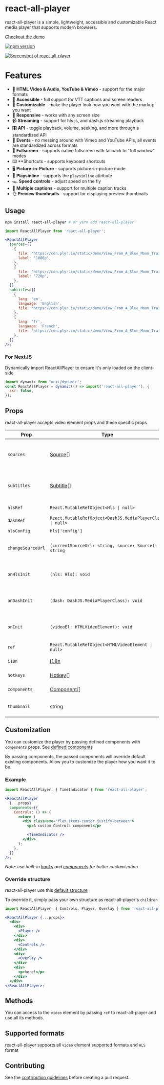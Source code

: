 # react-all-player

react-all-player is a simple, lightweight, accessible and customizable React media player that supports modern browsers.

[Checkout the demo](https://reactallplayer.asadbek.dev)

[![npm version](https://img.shields.io/npm/v/react-all-player.svg)](https://www.npmjs.com/package/react-all-player) 

[![Screenshot of react-all-player ](https://cdn.discordapp.com/attachments/1013281108508561488/1144321837661179965/image.png)](https://reactallplayer.asadbek.dev)
# Features

- 📼 **HTML Video & Audio, YouTube & Vimeo** - support for the major formats
- 💪 **Accessible** - full support for VTT captions and screen readers
- 🔧 **Customizable** - make the player look how you want with the markup you want
- 📱 **Responsive** - works with any screen size
- 📹 **Streaming** - support for hls.js, and dash.js streaming playback
- 🎛 **API** - toggle playback, volume, seeking, and more through a standardized API
- 🎤 **Events** - no messing around with Vimeo and YouTube APIs, all events are standardized across formats
- 🔎 **Fullscreen** - supports native fullscreen with fallback to "full window" modes
- ⌨️ **Shortcuts - supports keyboard shortcuts
- 🖥 **Picture-in-Picture** - supports picture-in-picture mode
- 📱 **Playsinline** - supports the `playsinline` attribute
- 🏎 **Speed controls** - adjust speed on the fly
- 📖 **Multiple captions** - support for multiple caption tracks
- 👌 **Preview thumbnails** - support for displaying preview thumbnails

## Usage

```bash
npm install react-all-player # or yarn add react-all-player
```

```jsx
import ReactAllPlayer from 'react-all-player';

<ReactAllPlayer
  sources={[
    {
      file: 'https://cdn.plyr.io/static/demo/View_From_A_Blue_Moon_Trailer-1080p.mp4',
      label: '1080p',
    },
    {
      file: 'https://cdn.plyr.io/static/demo/View_From_A_Blue_Moon_Trailer-720p.mp4',
      label: '720p',
    },
  ]}
  subtitles={[
    {
      lang: 'en',
      language: 'English',
      file: 'https://cdn.plyr.io/static/demo/View_From_A_Blue_Moon_Trailer-HD.en.vtt',
    },
    {
      lang: 'fr',
      language: 'French',
      file: 'https://cdn.plyr.io/static/demo/View_From_A_Blue_Moon_Trailer-HD.fr.vtt',
    },
  ]}
/>;
```

### For NextJS 
Dynamically import ReactAllPlayer to ensure it's only loaded on the client-side
```jsx
import dynamic from "next/dynamic";
const ReactAllPlayer = dynamic(() => import('react-all-player'), {
  ssr: false,
});
```

## Props

react-all-player accepts video element props and these specific props

| Prop              | Type                                                                                                   | Description                                                 | Default                                                                                                         | Required |
| ----------------- | ------------------------------------------------------------------------------------------------------ | ----------------------------------------------------------- | --------------------------------------------------------------------------------------------------------------- | -------- |
| `sources`         | [Source](https://github.com/asadbek064/react-all-player/blob/main/src/types/types.ts#L1)[]                     | An array of sources contain `file`, `label` and `type`      | `null`                                                                                                          | `true`   |
| `subtitles`       | [Subtitle](https://github.com/asadbek064/react-all-player/blob/main/src/types/types.ts#L6)[]                   | An array of subtitles contain `file`, `lang` and `language` | `null`                                                                                                          | `false`  |
| `hlsRef`          | `React.MutableRefObject<Hls \| null>`                                                                  | `hls.js` instance ref                                       | `React.createRef()`                                                                                             | `false`  |
| `dashRef`         | `React.MutableRefObject<DashJS.MediaPlayerClass \| null>`                                              | `dashjs` instance ref                                       | `React.createRef()`                                                                                             | `false`  |
| `hlsConfig`       | `Hls['config']`                                                                                        | `hls.js` config                                             | `{}`                                                                                                            | `false`  |
| `changeSourceUrl` | `(currentSourceUrl: string, source: Source): string`                                                   | A function that modify given source url (`hls` only)        | `() => null`                                                                                                    | `false`  |
| `onHlsInit`       | `(hls: Hls): void`                                                                                     | A function that called after hls.js initialization          | `() => null`                                                                                                    | `false`  |
| `onDashInit`      | `(dash: DashJS.MediaPlayerClass): void`                                                                | A function that called after dashjs initialization          | `() => null`                                                                                                    | `false`  |
| `onInit`          | `(videoEl: HTMLVideoElement): void`                                                                    | A function that called after video initialization           | `() => null`                                                                                                    | `false`  |
| `ref`             | `React.MutableRefObject<HTMLVideoElement \| null>`                                                     | `video` element ref                                         | `null`                                                                                                          | `false`  |
| `i18n`            | [I18n](https://github.com/asadbek064/react-all-player/blob/main/src/contexts/VideoPropsContext.tsx#L41)        | Translations                                                | [Default Translations](https://github.com/asadbek064/react-all-player/blob/main/src/contexts/VideoPropsContext.tsx#L69) | `false`  |
| `hotkeys`         | [Hotkey](https://github.com/asadbek064/react-all-player/blob/main/src/types/types.ts#L25)[]                    | Hotkeys (shortcuts)                                         | [Default Hotkeys](https://github.com/asadbek064/react-all-player/blob/main/src/contexts/VideoPropsContext.tsx#L99)      | `false`  |
| `components`      | [Component](https://github.com/asadbek064/react-all-player/blob/main/src/contexts/VideoPropsContext.tsx#L99)[] | See [Customization](#customization)                         | [Default components](https://github.com/asadbek064/react-all-player/blob/main/src/contexts/VideoPropsContext.tsx#L46)   | `false`  |
| `thumbnail`       | string                                                                                                 | Thumbnails on progress bar hover                            | `null`                                                                                                          | `false`  |

## Customization

You can customize the player by passing defined components with `components` props. See [defined components](https://github.com/asadbek064/react-all-player/blob/main/src/contexts/VideoPropsContext.tsx#L46)

By passing components, the passed components will override default existing components. Allow you to customize the player how you want it to be.

### Example

```jsx
import ReactAllPlayer, { TimeIndicator } from 'react-all-player';

<ReactAllPlayer
  {...props}
  components={{
    Controls: () => {
      return (
        <div className="flex items-center justify-between">
          <p>A custom Controls component</p>

          <TimeIndicator />
        </div>
      );
    },
  }}
/>;
```

_Note: use built-in [hooks](https://github.com/asadbek064/react-all-player/tree/main/src/hooks) and [components](https://github.com/asadbek064/react-all-player/tree/main/src/components) for better customization_

### Override structure

react-all-player use this [default structure](https://github.com/asadbek064/react-all-player/blob/main/src/components/DefaultUI/DefaultUI.tsx)

To override it, simply pass your own structure as react-all-player's `children`

```jsx
import ReactAllPlayer, { Controls, Player, Overlay } from 'react-all-player';

<ReactAllPlayer {...props}>
  <div>
    <div>
      <Player />
    </div>
    <div>
      <Controls />
    </div>
    <div>
      <Overlay />
    </div>
    <div>
      <p>here!</p>
    </div>
  </div>
</ReactAllPlayer>;
```

## Methods

You can access to the `video` element by passing `ref` to react-all-player and use all its methods.

## Supported formats

react-all-player supports all `video` element supported formats and `HLS` format

## Contributing

See the [contribution guidelines](https://github.com/asadbek064/react-all-player/blob/fcb06801a60a8df033832333b990409a090558e9/CONTRIBUTING.md) before creating a pull request.
